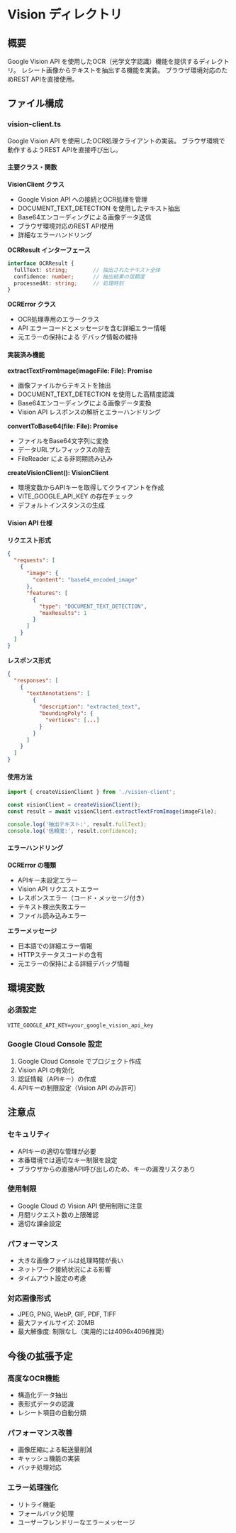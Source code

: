 # Vision ディレクトリ

## 概要
Google Vision API を使用したOCR（光学文字認識）機能を提供するディレクトリ。
レシート画像からテキストを抽出する機能を実装。
ブラウザ環境対応のためREST APIを直接使用。

## ファイル構成

### vision-client.ts
Google Vision API を使用したOCR処理クライアントの実装。
ブラウザ環境で動作するようREST APIを直接呼び出し。

#### 主要クラス・関数

**VisionClient クラス**
- Google Vision API への接続とOCR処理を管理
- DOCUMENT_TEXT_DETECTION を使用したテキスト抽出
- Base64エンコーディングによる画像データ送信
- ブラウザ環境対応のREST API使用
- 詳細なエラーハンドリング

**OCRResult インターフェース**
```typescript
interface OCRResult {
  fullText: string;        // 抽出されたテキスト全体
  confidence: number;      // 抽出結果の信頼度
  processedAt: string;     // 処理時刻
}
```

**OCRError クラス**
- OCR処理専用のエラークラス
- API エラーコードとメッセージを含む詳細エラー情報
- 元エラーの保持による デバッグ情報の維持

#### 実装済み機能

**extractTextFromImage(imageFile: File): Promise<OCRResult>**
- 画像ファイルからテキストを抽出
- DOCUMENT_TEXT_DETECTION を使用した高精度認識
- Base64エンコーディングによる画像データ変換
- Vision API レスポンスの解析とエラーハンドリング

**convertToBase64(file: File): Promise<string>**
- ファイルをBase64文字列に変換
- データURLプレフィックスの除去
- FileReader による非同期読み込み

**createVisionClient(): VisionClient**
- 環境変数からAPIキーを取得してクライアントを作成
- VITE_GOOGLE_API_KEY の存在チェック
- デフォルトインスタンスの生成

#### Vision API 仕様

**リクエスト形式**
```json
{
  "requests": [
    {
      "image": {
        "content": "base64_encoded_image"
      },
      "features": [
        {
          "type": "DOCUMENT_TEXT_DETECTION",
          "maxResults": 1
        }
      ]
    }
  ]
}
```

**レスポンス形式**
```json
{
  "responses": [
    {
      "textAnnotations": [
        {
          "description": "extracted_text",
          "boundingPoly": {
            "vertices": [...]
          }
        }
      ]
    }
  ]
}
```

#### 使用方法

```typescript
import { createVisionClient } from './vision-client';

const visionClient = createVisionClient();
const result = await visionClient.extractTextFromImage(imageFile);

console.log('抽出テキスト:', result.fullText);
console.log('信頼度:', result.confidence);
```

#### エラーハンドリング

**OCRError の種類**
- APIキー未設定エラー
- Vision API リクエストエラー
- レスポンスエラー（コード・メッセージ付き）
- テキスト検出失敗エラー
- ファイル読み込みエラー

**エラーメッセージ**
- 日本語での詳細エラー情報
- HTTPステータスコードの含有
- 元エラーの保持による詳細デバッグ情報

## 環境変数

### 必須設定
```env
VITE_GOOGLE_API_KEY=your_google_vision_api_key
```

### Google Cloud Console 設定
1. Google Cloud Console でプロジェクト作成
2. Vision API の有効化
3. 認証情報（APIキー）の作成
4. APIキーの制限設定（Vision API のみ許可）

## 注意点

### セキュリティ
- APIキーの適切な管理が必要
- 本番環境では適切なキー制限を設定
- ブラウザからの直接API呼び出しのため、キーの漏洩リスクあり

### 使用制限
- Google Cloud の Vision API 使用制限に注意
- 月間リクエスト数の上限確認
- 適切な課金設定

### パフォーマンス
- 大きな画像ファイルは処理時間が長い
- ネットワーク接続状況による影響
- タイムアウト設定の考慮

### 対応画像形式
- JPEG, PNG, WebP, GIF, PDF, TIFF
- 最大ファイルサイズ: 20MB
- 最大解像度: 制限なし（実用的には4096x4096推奨）

## 今後の拡張予定

### 高度なOCR機能
- 構造化データ抽出
- 表形式データの認識
- レシート項目の自動分類

### パフォーマンス改善
- 画像圧縮による転送量削減
- キャッシュ機能の実装
- バッチ処理対応

### エラー処理強化
- リトライ機能
- フォールバック処理
- ユーザーフレンドリーなエラーメッセージ